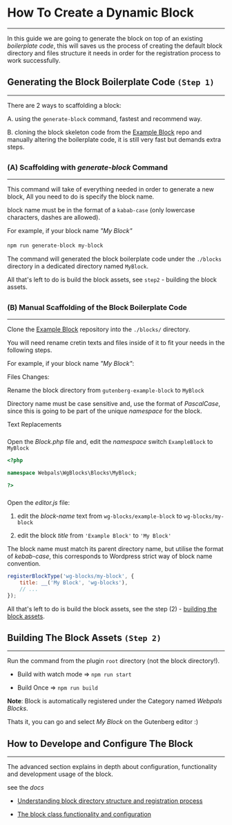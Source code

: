 # How To Create a Dynamic Block 
- - - -

In this guide we are going to generate the block on top of an existing _boilerplate code_, this will saves us the process of creating the default block directory and files structure it needs in order for the registration process to work successfully.

## Generating the Block Boilerplate Code `(Step 1)`
- - - - 

There are 2 ways to scaffolding a block:   

A. using the `generate-block` command, fastest and recommend way.   

B. cloning the block skeleton code from the [Example Block](https://bitbucket.org/webpals/gutenberg-example-block) repo and manually altering the boilerplate code, it is still very fast but demands extra steps.   

## 
### (A) Scaffolding with _generate-block_ Command
- - - -

This command will take of everything needed in order to generate a new block, All you need to do is specify the block name.   

block name must be in the format of a `kabab-case` (only lowercase characters, dashes are allowed).

For example, if your block name _"My Block"_

#### 
```bash
npm run generate-block my-block
```

The command will generated the block boilerplate code under the `./blocks` directory in a dedicated directory named `MyBlock`.  

All that's left to do is build the block assets, see `step2` - building the block assets.   

## 
### (B) Manual Scaffolding of the Block Boilerplate Code
- - - -

Clone the [Example Block](https://bitbucket.org/webpals/gutenberg-example-block) repository into the `./blocks/` directory.    

You will need rename cretin texts and files inside of it to fit your needs in the following steps.   

For example, if your block name _"My Block"_:   

Files Changes:   

Rename the block directory from `gutenberg-example-block` to `MyBlock`

Directory name must be case sensitive and, use the format of _PascalCase_, since this is going to be part of the unique _namespace_ for the block.

Text Replacements   

##### 
Open the _Block.php_ file and, edit the _namespace_ switch `ExampleBlock` to `MyBlock`   

```PHP
<?php

namespace Webpals\WgBlocks\Blocks\MyBlock;

?>
```

##### 
Open the _editor.js_ file: 

1. edit the _block-name_ text from `wg-blocks/example-block` to `wg-blocks/my-block`   

2. edit the block _title_ from `'Example Block'` to `'My Block'`

The block name must match its parent directory name, but utilise the format of _kebab-case_, this corresponds to Wordpress strict way of block name convention.

```js
registerBlockType('wg-blocks/my-block', {
	title: __('My Block', 'wg-blocks'),
	// ...
});
```   

All that's left to do is build the block assets, see the step (2) - [building the block assets](#markdown-header-building-the-block-assets).


## 
## Building The Block Assets `(Step 2)`
- - - - 

Run the command from the plugin `root` directory (not the block directory!).

* Build with watch mode => `npm run start`

* Build Once => `npm run build`   

**Note**: Block is automatically registered under the Category named _Webpals Blocks_.

Thats it, you can go and select _My Block_ on the Gutenberg editor :)    



## 
## How to Develope and Configure The Block
- - - - 

The advanced section explains in depth about configuration, functionality and development usage of the block.   

see the _docs_    

* [Understanding block directory structure and registration process](./block-directory-structure.md)

* [The block class functionality and configuration](./the-block-class-functionality-and-configuration.md)


